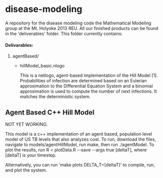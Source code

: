 disease-modeling
================

A repository for the disease modeling code the Mathematical Modeling group at the Mt. Holyoke 2013 REU. All our finished products can be found in the 'deliverables' folder. This folder currently contains:

#### Delivarables:
1. agentBased/
    * hillModel_basic.nlogo

        This is a netlogo, agent-based implementation of the Hill Model [1].
Probabilities of infection are determined based on an Eulerian approximation to
the Differential Equation System and a binomial approximation is used to compute
the number of next infections. It matches the deterministic system.


Agent Based C++ Hill Model
--------------------------

NOT YET WORKING. 

This model is a c++ implementation of an agent based, population level model of
US TB levels that also analyzes cost. To run, download the files, navigate to 
models/agentHillModel, run make, then run ./agentModel. To plot the results, 
run R < plotData.R --save --args true [deltaT], where [deltaT] is your timestep. 

Alternatively, you can run 'make plots DELTA\_T=[deltaT]' to compile, run, and 
plot the system. 
